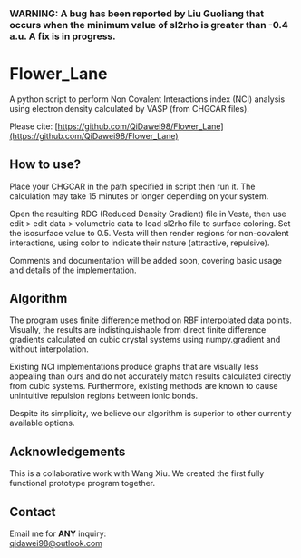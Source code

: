 ### WARNING: A bug has been reported by Liu Guoliang that occurs when the minimum value of sl2rho is greater than -0.4 a.u. A fix is in progress. ###
# Flower_Lane

A python script to perform Non Covalent Interactions index (NCI) analysis using electron density calculated by VASP (from CHGCAR files).  

Please cite:  [https://github.com/QiDawei98/Flower_Lane](https://github.com/QiDawei98/Flower_Lane)

## How to use?
Place your CHGCAR in the path specified in script then run it. The calculation may take 15 minutes or longer depending on your system.  

Open the resulting RDG (Reduced Density Gradient) file in Vesta, then use edit > edit data > volumetric data to load sl2rho file to surface coloring. Set the isosurface value to 0.5. Vesta will then render regions for non-covalent interactions, using color to indicate their nature (attractive, repulsive).

Comments and documentation will be added soon, covering basic usage and details of the implementation.

## Algorithm
The program uses finite difference method on RBF interpolated data points. Visually, the results are indistinguishable from direct finite difference gradients calculated on cubic crystal systems using numpy.gradient and without interpolation.

Existing NCI implementations produce graphs that are visually less appealing than ours and do not accurately match results calculated directly from cubic systems. Furthermore, existing methods are known to cause unintuitive repulsion regions between ionic bonds.

Despite its simplicity, we believe our algorithm is superior to other currently available options.

## Acknowledgements
This is a collaborative work with Wang Xiu. We created the first fully functional prototype program together.

## Contact
Email me for **ANY** inquiry:  
[qidawei98@outlook.com](mailto:qidawei98@outlook.com)


